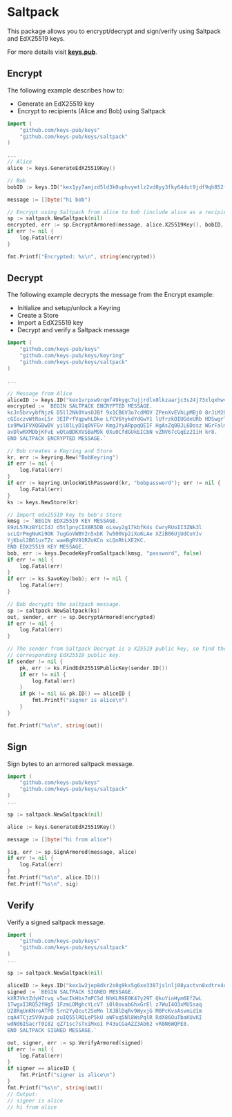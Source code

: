 # Saltpack

This package allows you to encrypt/decrypt and sign/verify using Saltpack and
EdX25519 keys.

For more details visit **[keys.pub](https://keys.pub)**.

## Encrypt

The following example describes how to:

- Generate an EdX25519 key
- Encrypt to recipients (Alice and Bob) using Saltpack

```go
import (
    "github.com/keys-pub/keys"
    "github.com/keys-pub/keys/saltpack"
)

...
// Alice
alice := keys.GenerateEdX25519Key()

// Bob
bobID := keys.ID("kex1yy7amjzd5ld3k0uphvyetlz2vd8yy3fky64dut9jdf9qh852f0nsxjgv0m")

message := []byte("hi bob")

// Encrypt using Saltpack from alice to bob (include alice as a recipient too).
sp := saltpack.NewSaltpack(nil)
encrypted, err := sp.EncryptArmored(message, alice.X25519Key(), bobID, alice.ID())
if err != nil {
    log.Fatal(err)
}

fmt.Printf("Encrypted: %s\n", string(encrypted))
```

## Decrypt

The following example decrypts the message from the Encrypt example:

- Initialize and setup/unlock a Keyring
- Create a Store
- Import a EdX25519 key
- Decrypt and verify a Saltpack message

```go
import (
    "github.com/keys-pub/keys"
    "github.com/keys-pub/keys/keyring"
    "github.com/keys-pub/keys/saltpack"
)

...

// Message from Alice
aliceID := keys.ID("kex1vrpxw9rqmf49kygc7ujjrdlx8lkzaarjc3s24j73xlqxhwvsyx2sw06r82")
encrypted := `BEGIN SALTPACK ENCRYPTED MESSAGE.
kcJn5brvybfNjz6 D5ll2Nk0YusOJBf 9x1CB6V3o7cdMOV ZPenXvEVhLpMBj0 8rJiM2GJTyXbhDn
cGIoczvWtRoxL5r 3EIPrfVqpwhLDke LfCV6YykdYdGwY1 lUfrzkOIUGdeURb HDSwgrTSrcexwj3
ix9Mw1FVXQGBwBV yil8lLyD1q0VFGv KmgJYyARppqQEIF HgAsZq0BJL6Dosz WGrFalmG90QA6PO
avDlwRXMDbjKFvE wQtaBDKXVSBaM9k 0Xu0CfdGUkEICbN vZNV67cGqEz2IiH kr8.
END SALTPACK ENCRYPTED MESSAGE.`

// Bob creates a Keyring and Store
kr, err := keyring.New("BobKeyring")
if err != nil {
    log.Fatal(err)
}
if err := keyring.UnlockWithPassword(kr, "bobpassword"); err != nil {
    log.Fatal(err)
}
ks := keys.NewStore(kr)

// Import edx25519 key to bob's Store
kmsg := `BEGIN EDX25519 KEY MESSAGE.
E9zL57KzBY1CIdJ d5tlpnyCIX8R5DB oLswy2g17kbfK4s CwryRUoII3ZNk3l
scLQrPmgNuKi9OK 7ugGoVWBY2n5xbK 7w500Vp2iXo6LAe XZiB06UjUdCoYJv
YjKbul2B61uxTZc waeBgRV91RZoKCn xLQnRhLXE2KC.
END EDX25519 KEY MESSAGE.`
bob, err := keys.DecodeKeyFromSaltpack(kmsg, "password", false)
if err != nil {
    log.Fatal(err)
}
if err := ks.SaveKey(bob); err != nil {
    log.Fatal(err)
}

// Bob decrypts the saltpack message.
sp := saltpack.NewSaltpack(ks)
out, sender, err := sp.DecryptArmored(encrypted)
if err != nil {
    log.Fatal(err)
}

// The sender from Saltpack Decrypt is a X25519 public key, so find the
// corresponding EdX25519 public key.
if sender != nil {
    pk, err := ks.FindEdX25519PublicKey(sender.ID())
    if err != nil {
        log.Fatal(err)
    }
    if pk != nil && pk.ID() == aliceID {
        fmt.Printf("signer is alice\n")
    }
}

fmt.Printf("%s\n", string(out))
```

## Sign

Sign bytes to an armored saltpack message.

```go
import (
    "github.com/keys-pub/keys"
    "github.com/keys-pub/keys/saltpack"
)
...

sp := saltpack.NewSaltpack(nil)

alice := keys.GenerateEdX25519Key()

message := []byte("hi from alice")

sig, err := sp.SignArmored(message, alice)
if err != nil {
    log.Fatal(err)
}
fmt.Printf("%s\n", alice.ID())
fmt.Printf("%s\n", sig)
```

## Verify

Verify a signed saltpack message.

```go
import (
    "github.com/keys-pub/keys"
    "github.com/keys-pub/keys/saltpack"
)
...

sp := saltpack.NewSaltpack(nil)

aliceID := keys.ID("kex1w2jep8dkr2s0g9kx5g6xe3387jslnlj08yactvn8xdtrx4cnypjq9rpnux")
signed := `BEGIN SALTPACK SIGNED MESSAGE.
kXR7VktZdyH7rvq v5wcIkHbs7mPCSd NhKLR9E0K47y29T QkuYinHym6EfZwL
1TwgxI3RQ52fHg5 1FzmLOMghcYLcV7 i0l0ovabGhxGrEl z7WuI4O3xMU5saq
U28RqUnKNroATPO 5rn2YyQcut2SeMn lXJBlDqRv9WyxjG M0PcKvsAsvmid1m
cqA4TCjz5V9VpuO zuIQ55lRQLeP5kU aWFxq5Nl8WsPqlR RdX86OuTbaKUvKI
wdNd6ISacrT0I82 qZ71sc7sTxiMxoI P43uCGaAZZ3Ab62 vR8N6WQPE8.
END SALTPACK SIGNED MESSAGE.`

out, signer, err := sp.VerifyArmored(signed)
if err != nil {
    log.Fatal(err)
}
if signer == aliceID {
    fmt.Printf("signer is alice\n")
}
fmt.Printf("%s\n", string(out))
// Output:
// signer is alice
// hi from alice
```
